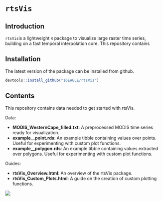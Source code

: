# `rtsVis`

## Introduction

`rtsVis`is a lightweight `R` package to visualize large raster time series, building on a fast temporal interpolation core.
This repository contains 

## Installation

The latest version of the package can be installed from github. 

```r
devtools::install_github("16EAGLE/rtsVis")
```

## Contents
This repository contains data needed to get started with rtsVis.

Data:
* **MODIS_WesternCape_filled.txt**: A preprocessed MODIS time series ready for visualization.
* **example__point.rds**: An example tibble containing values over points. Useful for experimenting with custom plot functions.
* **example__polygon.rds**: An example tibble containing values extracted over polygons. Useful for experimenting with custom plot functions.


Guides:
* **rtsVis_Overview.html**: An overview of the rtsVis package.
* **rtsVis_Custom_Plots.html**: A guide on the creation of custom plotting functions.


<img src="Images/WesternCape_MODIS_point_lowres.gif" align="center" src="https://github.com/JohMast/rtsVis_demo/blob/main/Images/WesternCape_MODIS_point_lowres.gif">

